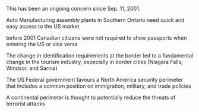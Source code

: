 This has been an ongoing concern since Sep. 11, 2001.

Auto Manufacturing assembly plants in Southern Ontario need quick and easy access to the US market

before 2001 Canadian citizens were not required to show passports when entering the US or vice versa

The change in identification requirements at the border led to a fundamental change in the tourism industry, especially in border cities (Niagara Falls, Windsor, and Sarnia)

The US Federal government favours a North America security perimeter that includes a common position on immigration, military, and trade policies

A continental perimeter is thought to potentially reduce the threats of terrorist attacks